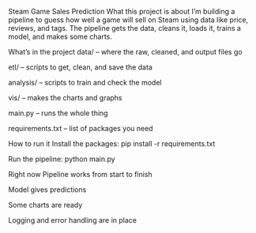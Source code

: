 Steam Game Sales Prediction
What this project is about
I’m building a pipeline to guess how well a game will sell on Steam using data like price, reviews, and tags. The pipeline gets the data, cleans it, loads it, trains a model, and makes some charts.

What’s in the project
data/ – where the raw, cleaned, and output files go

etl/ – scripts to get, clean, and save the data

analysis/ – scripts to train and check the model

vis/ – makes the charts and graphs

main.py – runs the whole thing

requirements.txt – list of packages you need

How to run it
Install the packages:
pip install -r requirements.txt

Run the pipeline:
python main.py

Right now
Pipeline works from start to finish

Model gives predictions

Some charts are ready

Logging and error handling are in place
